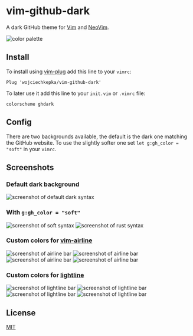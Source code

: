 # vim-github-dark

A dark GitHub theme for [Vim](https://www.vim.org/) and [NeoVim](https://neovim.io/).

![color palette](https://raw.githubusercontent.com/wojciechkepka/vim-github-dark/master/assets/colors.png)

## Install
To install using [vim-plug](https://github.com/junegunn/vim-plug) add this line to your `vimrc`:  
```vim
Plug 'wojciechkepka/vim-github-dark'
```

To later use it add this line to your `init.vim` or `.vimrc` file:
```vim
colorscheme ghdark
```

## Config

There are two backgrounds available, the default is the dark one matching the GitHub website. To use the slightly softer one set `let g:gh_color = "soft"` in your `vimrc`.

## Screenshots

### Default dark background
![screenshot of default dark syntax](https://raw.githubusercontent.com/wojciechkepka/vim-github-dark/master/assets/screen.png)
### With `g:gh_color = "soft"`
![screenshot of soft syntax](https://raw.githubusercontent.com/wojciechkepka/vim-github-dark/master/assets/screen-soft.png)
![screenshot of rust syntax](https://raw.githubusercontent.com/wojciechkepka/vim-github-dark/master/assets/screen1.png)

### Custom colors for [vim-airline](https://github.com/vim-airline/vim-airline)
![screenshot of airline bar](https://raw.githubusercontent.com/wojciechkepka/vim-github-dark/master/assets/airline1.png)
![screenshot of airline bar](https://raw.githubusercontent.com/wojciechkepka/vim-github-dark/master/assets/airline2.png)
![screenshot of airline bar](https://raw.githubusercontent.com/wojciechkepka/vim-github-dark/master/assets/airline3.png)
![screenshot of airline bar](https://raw.githubusercontent.com/wojciechkepka/vim-github-dark/master/assets/airline4.png)

### Custom colors for [lightline](https://github.com/itchyny/lightline.vim)
![screenshot of lightline bar](https://raw.githubusercontent.com/wojciechkepka/vim-github-dark/master/assets/lightline1.png)
![screenshot of lightline bar](https://raw.githubusercontent.com/wojciechkepka/vim-github-dark/master/assets/lightline2.png)
![screenshot of lightline bar](https://raw.githubusercontent.com/wojciechkepka/vim-github-dark/master/assets/lightline3.png)
![screenshot of lightline bar](https://raw.githubusercontent.com/wojciechkepka/vim-github-dark/master/assets/lightline4.png)


## License
[MIT](https://raw.githubusercontent.com/wojciechkepka/pkger/master/LICENSE)

